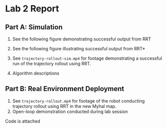 # Lab 2 Report

## Part A: Simulation

1. See the following figure demonstrating successful output from RRT

2. See the following figure illustrating successful output from RRT*


3. See `trajectory-rollout-sim.mp4` for footage demonstrating a successful run of the trajectory rollout using RRT.

4. Algorithm descriptions


## Part B: Real Environment Deployment

1. See `trajectory-rollout.mp4` for footage of the robot conducting trajectory rollout using RRT in the new Myhal map.
2. Open-loop demonstration conducted during lab session


Code is attached